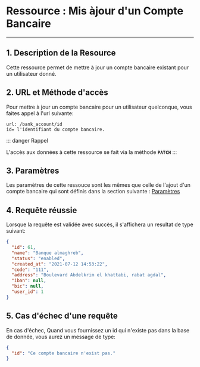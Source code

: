 # Ressource : Mis àjour d'un Compte Bancaire

---

## 1. Description de la Resource

Cette ressource permet de mettre à jour un compte bancaire existant pour un utilisateur donné.

## 2. URL et Méthode d'accès

Pour mettre à jour un compte bancaire pour un utilisateur quelconque, vous faites appel à l'url suivante:

```
url: /bank_account/id
id= l'identifiant du compte bancaire.
```

::: danger Rappel

L'accès aux données à cette ressource se fait via la méthode **`PATCH`**
:::

## 3. Paramètres

Les paramètres de cette ressouce sont les mêmes que celle de l'ajout d'un compte bancaire qui sont définis dans la section suivante : [Paramètres](/guide/services/bankaccount/store#_3-parametres)

## 4. Requête réussie

Lorsque la requête est validée avec succès, il s'affichera un resultat de type suivant:

```json
{
  "id": 61,
  "name": "Banque almaghreb",
  "status": "enabled",
  "created_at": "2021-07-12 14:53:22",
  "code": "111",
  "address": "Boulevard Abdelkrim el khattabi, rabat agdal",
  "iban": null,
  "bic": null,
  "user_id": 1
}
```

## 5. Cas d'échec d'une requête

En cas d'échec, Quand vous fournissez un id qui n'existe pas dans la base de donnée, vous aurez un message de type:

```json
{
  "id": "Ce compte bancaire n'exist pas."
}
```
